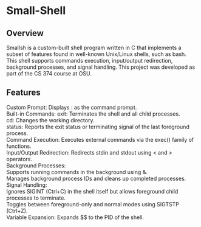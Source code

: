 # Small-Shell

## Overview

Smallsh is a custom-built shell program written in C that implements a subset of features found in well-known Unix/Linux shells, such as bash. This shell supports commands execution, input/output redirection, background processes, and signal handling. This project was developed as part of the CS 374 course at OSU.

## Features

Custom Prompt: Displays : as the command prompt.  
Built-in Commands: 
exit: Terminates the shell and all child processes.  
cd: Changes the working directory.  
status: Reports the exit status or terminating signal of the last foreground process.  
Command Execution: Executes external commands via the exec() family of functions.  
Input/Output Redirection: Redirects stdin and stdout using < and > operators.  
Background Processes:  
Supports running commands in the background using &.  
Manages background process IDs and cleans up completed processes.  
Signal Handling:  
Ignores SIGINT (Ctrl+C) in the shell itself but allows foreground child processes to terminate.  
Toggles between foreground-only and normal modes using SIGTSTP (Ctrl+Z).  
Variable Expansion: Expands $$ to the PID of the shell.  
